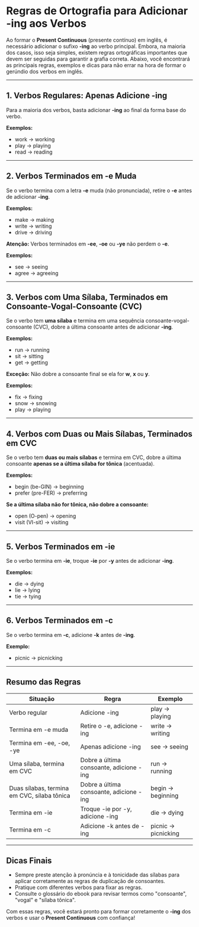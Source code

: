 # Regras de Ortografia para Adicionar **-ing** aos Verbos

Ao formar o **Present Continuous** (presente contínuo) em inglês, é necessário adicionar o sufixo **-ing** ao verbo principal. Embora, na maioria dos casos, isso seja simples, existem regras ortográficas importantes que devem ser seguidas para garantir a grafia correta. Abaixo, você encontrará as principais regras, exemplos e dicas para não errar na hora de formar o gerúndio dos verbos em inglês.

---

## 1. Verbos Regulares: Apenas Adicione **-ing**

Para a maioria dos verbos, basta adicionar **-ing** ao final da forma base do verbo.

**Exemplos:**
- work → working
- play → playing
- read → reading

---

## 2. Verbos Terminados em **-e** Muda

Se o verbo termina com a letra **-e** muda (não pronunciada), retire o **-e** antes de adicionar **-ing**.

**Exemplos:**
- make → making
- write → writing
- drive → driving

**Atenção:** Verbos terminados em **-ee**, **-oe** ou **-ye** não perdem o **-e**.

**Exemplos:**
- see → seeing
- agree → agreeing

---

## 3. Verbos com Uma Sílaba, Terminados em Consoante-Vogal-Consoante (CVC)

Se o verbo tem **uma sílaba** e termina em uma sequência consoante-vogal-consoante (CVC), dobre a última consoante antes de adicionar **-ing**.

**Exemplos:**
- run → running
- sit → sitting
- get → getting

**Exceção:** Não dobre a consoante final se ela for **w**, **x** ou **y**.

**Exemplos:**
- fix → fixing
- snow → snowing
- play → playing

---

## 4. Verbos com Duas ou Mais Sílabas, Terminados em CVC

Se o verbo tem **duas ou mais sílabas** e termina em CVC, dobre a última consoante **apenas se a última sílaba for tônica** (acentuada).

**Exemplos:**
- begin (be-GIN) → beginning
- prefer (pre-FER) → preferring

**Se a última sílaba não for tônica, não dobre a consoante:**
- open (O-pen) → opening
- visit (VI-sit) → visiting

---

## 5. Verbos Terminados em **-ie**

Se o verbo termina em **-ie**, troque **-ie** por **-y** antes de adicionar **-ing**.

**Exemplos:**
- die → dying
- lie → lying
- tie → tying

---

## 6. Verbos Terminados em **-c**

Se o verbo termina em **-c**, adicione **-k** antes de **-ing**.

**Exemplo:**
- picnic → picnicking

---

## Resumo das Regras

| Situação                                 | Regra                                   | Exemplo         |
|------------------------------------------|-----------------------------------------|-----------------|
| Verbo regular                           | Adicione -ing                           | play → playing  |
| Termina em -e muda                      | Retire o -e, adicione -ing              | write → writing |
| Termina em -ee, -oe, -ye                | Apenas adicione -ing                    | see → seeing    |
| Uma sílaba, termina em CVC              | Dobre a última consoante, adicione -ing | run → running   |
| Duas sílabas, termina em CVC, sílaba tônica | Dobre a última consoante, adicione -ing | begin → beginning|
| Termina em -ie                          | Troque -ie por -y, adicione -ing        | die → dying     |
| Termina em -c                           | Adicione -k antes de -ing               | picnic → picnicking|

---

## Dicas Finais

- Sempre preste atenção à pronúncia e à tonicidade das sílabas para aplicar corretamente as regras de duplicação de consoantes.
- Pratique com diferentes verbos para fixar as regras.
- Consulte o glossário do ebook para revisar termos como "consoante", "vogal" e "sílaba tônica".

Com essas regras, você estará pronto para formar corretamente o **-ing** dos verbos e usar o **Present Continuous** com confiança!